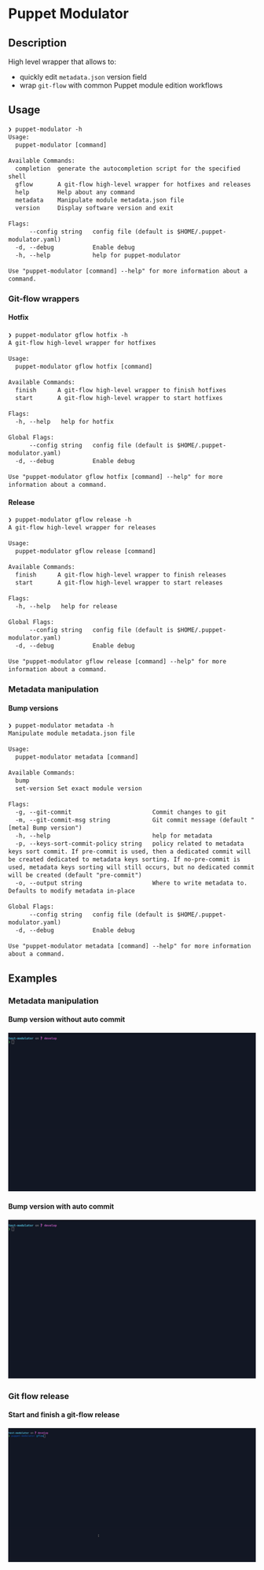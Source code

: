 # Puppet Modulator

## Description

High level wrapper that allows to:
* quickly edit `metadata.json` version field
* wrap `git-flow` with common Puppet module edition workflows

## Usage

```
❯ puppet-modulator -h
Usage:
  puppet-modulator [command]

Available Commands:
  completion  generate the autocompletion script for the specified shell
  gflow       A git-flow high-level wrapper for hotfixes and releases
  help        Help about any command
  metadata    Manipulate module metadata.json file
  version     Display software version and exit

Flags:
      --config string   config file (default is $HOME/.puppet-modulator.yaml)
  -d, --debug           Enable debug
  -h, --help            help for puppet-modulator

Use "puppet-modulator [command] --help" for more information about a command.
```

### Git-flow wrappers

#### Hotfix

```
❯ puppet-modulator gflow hotfix -h
A git-flow high-level wrapper for hotfixes

Usage:
  puppet-modulator gflow hotfix [command]

Available Commands:
  finish      A git-flow high-level wrapper to finish hotfixes
  start       A git-flow high-level wrapper to start hotfixes

Flags:
  -h, --help   help for hotfix

Global Flags:
      --config string   config file (default is $HOME/.puppet-modulator.yaml)
  -d, --debug           Enable debug

Use "puppet-modulator gflow hotfix [command] --help" for more information about a command.
```

#### Release

```
❯ puppet-modulator gflow release -h
A git-flow high-level wrapper for releases

Usage:
  puppet-modulator gflow release [command]

Available Commands:
  finish      A git-flow high-level wrapper to finish releases
  start       A git-flow high-level wrapper to start releases

Flags:
  -h, --help   help for release

Global Flags:
      --config string   config file (default is $HOME/.puppet-modulator.yaml)
  -d, --debug           Enable debug

Use "puppet-modulator gflow release [command] --help" for more information about a command.
```

### Metadata manipulation

#### Bump versions

```
❯ puppet-modulator metadata -h
Manipulate module metadata.json file

Usage:
  puppet-modulator metadata [command]

Available Commands:
  bump
  set-version Set exact module version

Flags:
  -g, --git-commit                       Commit changes to git
  -m, --git-commit-msg string            Git commit message (default "[meta] Bump version")
  -h, --help                             help for metadata
  -p, --keys-sort-commit-policy string   policy related to metadata keys sort commit. If pre-commit is used, then a dedicated commit will be created dedicated to metadata keys sorting. If no-pre-commit is used, metadata keys sorting will still occurs, but no dedicated commit will be created (default "pre-commit")
  -o, --output string                    Where to write metadata to. Defaults to modify metadata in-place

Global Flags:
      --config string   config file (default is $HOME/.puppet-modulator.yaml)
  -d, --debug           Enable debug

Use "puppet-modulator metadata [command] --help" for more information about a command.
```

## Examples

### Metadata manipulation

#### Bump version without auto commit

![Bump version without auto commit](doc/modulator_metadata_bump.gif)

#### Bump version with auto commit

![Bump version with auto commit](doc/modulator_metadata_bump_autocommit.gif)

### Git flow release

#### Start and finish a git-flow release

![Start and finish a git-flow release](doc/modulator_release_start_finish.gif)
